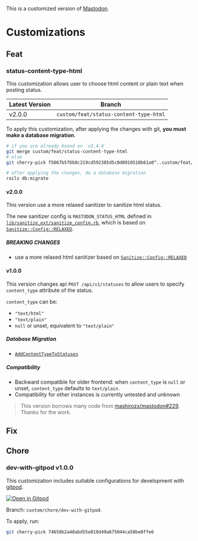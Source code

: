 This is a customized version of [Mastodon](https://github.com/mastodon/mastodon).

# Customizations

## Feat

### status-content-type-html

This customization allows user to choose html content or plain text when posting status.

| Latest Version | Branch                                 |
| -------------- | -------------------------------------- |
| v2.0.0         | `custom/feat/status-content-type-html` |

To apply this customization, after applying the changes with git,
**you must make a database migration**.

```sh
# if you are already based on `v3.4.4`
git merge custom/feat/status-content-type-html
# else
git cherry-pick f5067b5f6b8c219cd592385d5c0d0910510b61a0^..custom/feat/status-content-type-html

# after applying the changes, do a database migration
rails db:migrate
```

#### v2.0.0

This version use a more relaxed sanitizer to sanitize html status.

The new sanitizer config is `MASTODON_STATUS_HTML` defined in
[`lib/sanitize_ext/sanitize_config.rb`](lib/sanitize_ext/sanitize_config.rb),
which is based on
[`Sanitize::Config::RELAXED`](https://github.com/rgrove/sanitize/blob/main/lib/sanitize/config/relaxed.rb).

##### BREAKING CHANGES

- use a more relaxed html sanitizer based on [`Sanitize::Config::RELAXED`](https://github.com/rgrove/sanitize/blob/main/lib/sanitize/config/relaxed.rb)

#### v1.0.0

This version changes api `POST /api/v1/statuses`
to allow users to specify `content_type` attribute of the status.

`content_type` can be:

- `"text/html"`
- `"text/plain"`
- `null` or unset, equivalent to `"text/plain"`

##### Database Migration

- [`AddContentTypeToStatuses`](db/migrate/20211210194200_add_content_type_to_statuses.rb)

##### Compatibility

- Backward compatible for older frontend: when `content_type` is `null` or unset, `content_type` defaults to `text/plain`.
- Compatibility for other instances is currently untested and unknown

> This version borrows many code from [mashirozx/mastodon#229](https://github.com/mashirozx/mastodon/pull/229). Thanks for the work.

## Fix

## Chore

### dev-with-gitpod v1.0.0

This customization includes suitable configurations for development with [gitpod](https://gitpod.io/).

[![Open in Gitpod](https://gitpod.io/button/open-in-gitpod.svg)](https://gitpod.io/#https://github.com/EqualMa/mastodon/tree/custom/stable)

Branch: `custom/chore/dev-with-gitpod`.

To apply, run:

```sh
git cherry-pick 74658b2a40abd55e810d49a675044ca58be0ffe6
```
